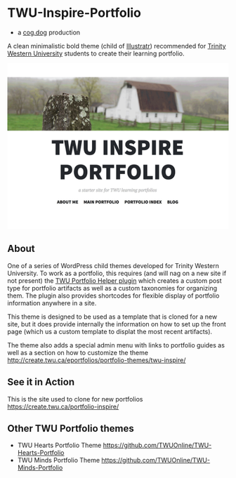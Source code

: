 # TWU-Inspire-Portfolio

* a [cog.dog](https://cog.dog) production

A clean minimalistic bold theme (child of [Illustratr](https://en-ca.wordpress.org/themes/illustratr/)) recommended for [Trinity Western University](https://twu.ca/) students to create their learning portfolio. 


![](screenshot.png "TWU Inspire Portfolio")

## About

One of a series of WordPress child themes developed for Trinity Western University. To work as a portfolio, this requires (and will nag on a new site if not present) the [TWU Portfolio Helper plugin](https://github.com/TWUOnline/TWU-Portfolio-Helper) which creates a custom post type for portfolio artifacts as well as a custom taxonomies for organizing them. The plugin also provides shortcodes for flexible display of portfolio information anywhere in a site.

This theme is designed to be used as a template that is cloned for a new site, but it does provide internally the information on how to set up the front page (which us a custom template to displat the most recent artifacts).

The theme also adds a special admin menu with links to portfolio guides as well as a section on how to customize the theme http://create.twu.ca/eportfolios/portfolio-themes/twu-inspire/

## See it in Action

This is the site used to clone for new portfolios https://create.twu.ca/portfolio-inspire/

## Other TWU Portfolio themes

* TWU Hearts Portfolio Theme https://github.com/TWUOnline/TWU-Hearts-Portfolio
* TWU Minds Portfolio Theme https://github.com/TWUOnline/TWU-Minds-Portfolio
